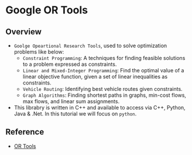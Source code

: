 # Google OR Tools

## Overview
- `Goolge Opeartional Research Tools`, used to solve optimization problems like below:
  - `Constraint Programming`: A techniques for finding feasible solutions to a problem expressed as constraints.
  - `Linear and Mixed-Integer Programming`: Find the optimal value of a linear objective function, given a set of linear inequalities as constraints.
  - `Vehicle Routing`:  Identifying best vehicle routes given constraints.
  - `Graph Algorithms`: Finding shortest paths in graphs, min-cost flows, max flows, and linear sum assignments.
- This librabry is written in C++ and available to access via C++, Python, Java & .Net. In this tutorial we will focus on `python`.

## Reference
- [OR Tools](https://developers.google.com/optimization)